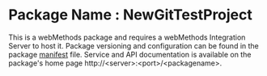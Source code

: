 # Package Name : NewGitTestProject
This is a webMethods package and requires a webMethods Integration Server to host it. Package versioning and configuration can be found in the package [manifest](./NewGitTestProject/manifest.v3) file. Service and API documentation is available on the package's home page http://&lt;server&gt;:&lt;port&gt;/&lt;packagename>.